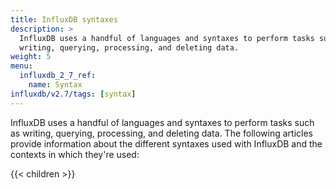 ```yaml
---
title: InfluxDB syntaxes
description: >
  InfluxDB uses a handful of languages and syntaxes to perform tasks such as
  writing, querying, processing, and deleting data.
weight: 5
menu:
  influxdb_2_7_ref:
    name: Syntax
influxdb/v2.7/tags: [syntax]
---
```


InfluxDB uses a handful of languages and syntaxes to perform tasks such as
writing, querying, processing, and deleting data.
The following articles provide information about the different syntaxes used with
InfluxDB and the contexts in which they're used:

{{< children >}}
